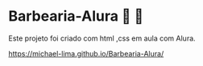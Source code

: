 # Barbearia-Alura  🧔 💈

Este projeto foi criado com html ,css em aula com Alura.

 https://michael-lima.github.io/Barbearia-Alura/
